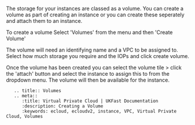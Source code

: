 The storage for your instances are classed as a volume. You can create a volume as part of creating an instance or you can create these seperately and attach them to an instance.

To create a volume Select 'Volumes' from the menu and then 'Create Volume' 

The volume will need an identifying name and a VPC to be assigned to. Select how much storage you require and the IOPs and click create volume.

Once the volume has been created you can select the volume tile > click the 'attach' button and select the instance to assign this to from the dropdown menu. The volume will then be available for the instance.

```eval_rst
   .. title:: Volumes
   .. meta::
      :title: Virtual Private Cloud | UKFast Documentation
      :description: Creating a Volume
      :keywords: ecloud, ecloudv2, instance, VPC, Virtual Private Cloud, Volumes
```